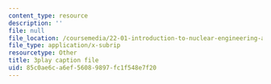 ```yaml
---
content_type: resource
description: ''
file: null
file_location: /coursemedia/22-01-introduction-to-nuclear-engineering-and-ionizing-radiation-fall-2016/85c0ae6ca6ef56089897fc1f548e7f20_kZAFntUFx8I.vtt
file_type: application/x-subrip
resourcetype: Other
title: 3play caption file
uid: 85c0ae6c-a6ef-5608-9897-fc1f548e7f20
---
```

